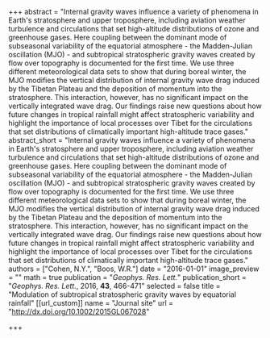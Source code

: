 +++
abstract = "Internal gravity waves influence a variety of phenomena in Earth's stratosphere and upper troposphere, including aviation weather turbulence and circulations that set high-altitude distributions of ozone and greenhouse gases. Here coupling between the dominant mode of subseasonal variability of the equatorial atmosphere - the Madden-Julian oscillation (MJO) - and subtropical stratospheric gravity waves created by flow over topography is documented for the first time. We use three different meteorological data sets to show that during boreal winter, the MJO modifies the vertical distribution of internal gravity wave drag induced by the Tibetan Plateau and the deposition of momentum into the stratosphere. This interaction, however, has no significant impact on the vertically integrated wave drag. Our findings raise new questions about how future changes in tropical rainfall might affect stratospheric variability and highlight the importance of local processes over Tibet for the circulations that set distributions of climatically important high-altitude trace gases."
abstract_short = "Internal gravity waves influence a variety of phenomena in Earth's stratosphere and upper troposphere, including aviation weather turbulence and circulations that set high-altitude distributions of ozone and greenhouse gases. Here coupling between the dominant mode of subseasonal variability of the equatorial atmosphere - the Madden-Julian oscillation (MJO) - and subtropical stratospheric gravity waves created by flow over topography is documented for the first time. We use three different meteorological data sets to show that during boreal winter, the MJO modifies the vertical distribution of internal gravity wave drag induced by the Tibetan Plateau and the deposition of momentum into the stratosphere. This interaction, however, has no significant impact on the vertically integrated wave drag. Our findings raise new questions about how future changes in tropical rainfall might affect stratospheric variability and highlight the importance of local processes over Tibet for the circulations that set distributions of climatically important high-altitude trace gases."
authors = ["Cohen, N.Y.", "Boos, W.R."]
date = "2016-01-01"
image_preview = ""
math = true
publication = "*Geophys. Res. Lett.*"
publication_short = "*Geophys. Res. Lett.*, 2016, **43**, 466-471"
selected = false
title = "Modulation of subtropical stratospheric gravity waves by equatorial rainfall"
[[url_custom]]
   name = "Journal site"
   url = "http://dx.doi.org/10.1002/2015GL067028"


+++